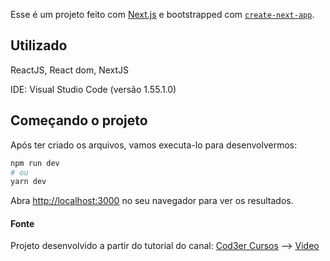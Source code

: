 Esse é um projeto feito com [Next.js](https://nextjs.org/) e bootstrapped com [`create-next-app`](https://github.com/vercel/next.js/tree/canary/packages/create-next-app).

## Utilizado

ReactJS, React dom, NextJS

IDE: Visual Studio Code (versão 1.55.1.0)

## Começando o projeto

Após ter criado os arquivos, vamos executa-lo para desenvolvermos:

```bash
npm run dev
# ou
yarn dev
```

Abra [http://localhost:3000](http://localhost:3000) no seu navegador para ver os resultados.

#### Fonte

Projeto desenvolvido a partir do tutorial do canal: [Cod3er Cursos](https://www.youtube.com/channel/UCcMcmtNSSQECjKsJA1XH5MQ) --> [Video](https://www.youtube.com/watch?v=TzufYnZUmz4&t=1385s&ab_channel=Cod3rCursos)

